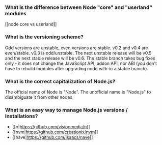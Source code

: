 ### What is the difference between Node "core" and "userland" modules
  
[[node core vs userland]]
### What is the versioning scheme?

Odd versions are unstable, even versions are stable. v0.2 and v0.4 are even/stable. v0.3 is odd/unstable. The next unstable release will be v0.5 and the next stable release will be v0.6. The stable branch takes bug fixes only - it does not change the JavaScript API, addon API, nor ABI (you don't have to rebuild modules after upgrading node with-in a stable branch).

### What is the correct capitalization of Node.js?

The official name of Node is "Node". The unofficial name is "Node.js" to disambiguate it from other nodes.

### What is an easy way to manage Node.js versions / installations?

* [[n|https://github.com/visionmedia/n]]
* [[nvm|https://github.com/creationix/nvm]]
* [[nave|https://github.com/isaacs/nave]]